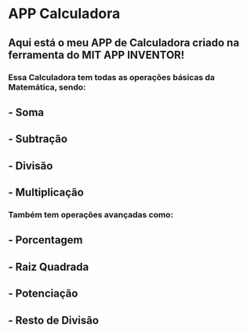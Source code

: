 <h1>APP Calculadora</h1>
<h2>Aqui está o meu APP de Calculadora criado na ferramenta do MIT APP INVENTOR!</h2>
<h3>Essa Calculadora tem todas as operações básicas da Matemática, sendo:</h3>
<h2>- Soma</h2>
<h2>- Subtração</h2>
<h2>- Divisão</h2>
<h2>- Multiplicação</h2>
<h3>Também tem operações avançadas como:</h3>
<h2>- Porcentagem</h2>
<h2>- Raiz Quadrada</h2>
<h2>- Potenciação</h2>
<h2>- Resto de Divisão</h2>
